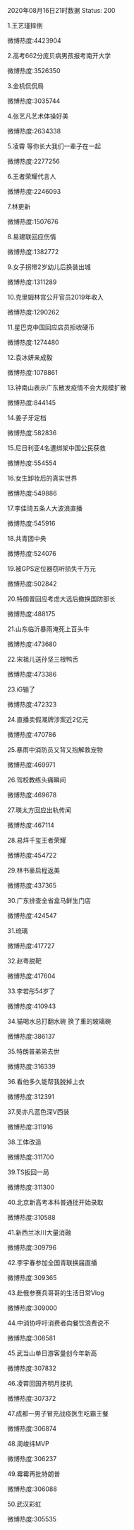 2020年08月16日21时数据
Status: 200

1.王艺瑾摔倒

微博热度:4423904

2.高考662分庞贝病男孩报考南开大学

微博热度:3526350

3.金机侃侃局

微博热度:3035744

4.张艺凡艺术体操好美

微博热度:2634338

5.凌霄 等你长大我们一辈子在一起

微博热度:2277256

6.王者荣耀代言人

微博热度:2246093

7.林更新

微博热度:1507676

8.易建联回应伤情

微博热度:1382772

9.女子拐带2岁幼儿后换装出城

微博热度:1311289

10.克里姆林宫公开官员2019年收入

微博热度:1290262

11.星巴克中国回应店员拒收硬币

微博热度:1274480

12.袁冰妍亲成毅

微博热度:1078861

13.钟南山表示广东散发疫情不会大规模扩散

微博热度:844145

14.姜子牙定档

微博热度:582836

15.尼日利亚4名遭绑架中国公民获救

微博热度:554554

16.女生卸妆后的真实世界

微博热度:549886

17.李佳琦五条人大波浪直播

微博热度:545916

18.共青团中央

微博热度:524076

19.被GPS定位器窃听损失千万元

微博热度:502842

20.特朗普回应考虑大选后撤换国防部长

微博热度:488175

21.山东临沂暴雨淹死上百头牛

微博热度:473680

22.宋祖儿送孙坚三根鸭舌

微博热度:473386

23.iG输了

微博热度:472323

24.直播卖假潮牌涉案近2亿元

微博热度:470786

25.暴雨中消防员又背又抱解救宠物

微博热度:469971

26.驾校教练头痛瞬间

微博热度:469678

27.瑛太方回应出轨传闻

微博热度:467114

28.易烊千玺王者荣耀

微博热度:454722

29.林书豪启程返美

微博热度:437365

30.广东排查全省盒马鲜生门店

微博热度:424547

31.琉璃

微博热度:417727

32.赵粤脱靶

微博热度:417604

33.李若彤54岁了

微博热度:410943

34.猫喝水总打翻水碗 换了重的玻璃碗

微博热度:386137

35.特朗普弟弟去世

微博热度:316339

36.看他多久能帮我脱掉上衣

微博热度:312391

37.吴亦凡蓝色深V西装

微博热度:311916

38.工体改造

微博热度:311700

39.TS扳回一局

微博热度:311300

40.北京新高考本科普通批开始录取

微博热度:310588

41.新西兰冰川大量消融

微博热度:309796

42.李宇春参加全国青联换届直播

微博热度:309365

43.赴俄参赛兵哥哥的生活日常Vlog

微博热度:309000

44.中消协呼吁消费者向餐饮浪费说不

微博热度:308581

45.武当山单日游客量创今年新高

微博热度:307832

46.凌霄回国齐明月接机

微博热度:307372

47.成都一男子冒充战疫医生吃霸王餐

微博热度:306874

48.周峻纬MVP

微博热度:306237

49.霉霉再批特朗普

微博热度:306088

50.武汉彩虹

微博热度:305535

